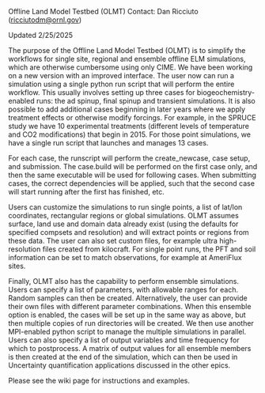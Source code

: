 Offline Land Model Testbed (OLMT)
Contact:  Dan Ricciuto (ricciutodm@ornl.gov)

Updated 2/25/2025

The purpose of the Offline Land Model Testbed (OLMT) is to simplify the workflows for single site, regional and ensemble offline ELM simulations, which are otherwise cumbersome using only CIME. We have been working on a new version with an improved interface.  The user now can run a simulation using a single python run script that will perform the entire workflow.  This usually involves setting up three cases for biogeochemistry-enabled runs: the ad spinup, final spinup and transient simulations.  It is also possible to add additional cases beginning in later years where we apply treatment effects or otherwise modify forcings.  For example, in the SPRUCE study we have 10 experimental treatments (different levels of temperature and CO2 modifications) that begin in 2015.  For those point simulations, we have a single run script that launches and manages 13 cases. 
 
For each case, the runscript will perform the create_newcase, case setup, and submission.  The case.build will be performed on the first case only, and then the same executable will be used for following cases.  When submitting cases, the correct dependencies will be applied, such that the second case will start running after the first has finished, etc.
 
Users can customize the simulations to run single points, a list of lat/lon coordinates, rectangular regions or global simulations. OLMT assumes surface, land use and domain data already exist (using the defaults for specified compsets and resolution) and will extract points or regions from these data.  The user can also set custom files, for example ultra high-resolution files created from kilocraft.  For single point runs, the PFT and soil information can be set to match observations, for example at AmeriFlux sites.
 
Finally, OLMT also has the capability to perform ensemble simulations.  Users can specify a list of parameters, with allowable ranges for each. Random samples can then be created.  Alternatively, the user can provide their own files with different parameter combinations.  When this ensemble option is enabled, the cases will be set up in the same way as above, but then multiple copies of run directories will be created. We then use another MPI-enabled python script to manage the multiple simulations in parallel.  Users can also specify a list of output variables and time frequency for which to postprocess.  A matrix of output values for all ensemble members is then created at the end of the simulation, which can then be used in Uncertainty quantification applications discussed in the other epics.

Please see the wiki page for instructions and examples.

